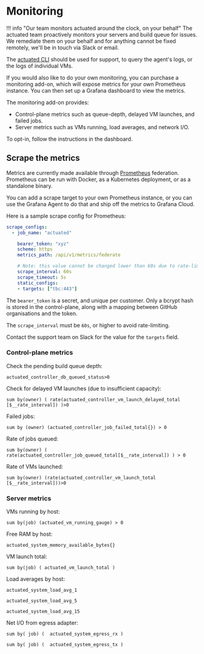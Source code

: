 # Monitoring

!!! info "Our team monitors actuated around the clock, on your behalf"
    The actuated team proactively monitors your servers and build queue for issues. We remediate them on your behalf and for anything cannot be fixed remotely, we'll be in touch via Slack or email.

The [actuated CLI](/tasks/cli) should be used for support, to query the agent's logs, or the logs of individual VMs.

If you would also like to do your own monitoring, you can purchase a monitoring add-on, which will expose metrics for your own Prometheus instance. You can then set up a Grafana dashboard to view the metrics.

The monitoring add-on provides:

* Control-plane metrics such as queue-depth, delayed VM launches, and failed jobs.
* Server metrics such as VMs running, load averages, and network I/O.

To opt-in, follow the instructions in the dashboard.

## Scrape the metrics

Metrics are currently made available through [Prometheus](https://prometheus.io/) federation. Prometheus can be run with Docker, as a Kubernetes deployment, or as a standalone binary.

You can add a scrape target to your own Prometheus instance, or you can use the Grafana Agent to do that and ship off the metrics to Grafana Cloud.

Here is a sample scrape config for Prometheus:

```yaml
scrape_configs:
  - job_name: "actuated"

    bearer_token: "xyz"
    scheme: https
    metrics_path: /api/v1/metrics/federate

    # Note: this value cannot be changed lower than 60s due to rate-limiting
    scrape_interval: 60s
    scrape_timeout: 5s
    static_configs:
    - targets: ["tbc:443"]
```

The `bearer_token` is a secret, and unique per customer. Only a bcrypt hash is stored in the control-plane, along with a mapping between GitHub organisations and the token.

The `scrape_interval` must be `60s`, or higher to avoid rate-limiting.

Contact the support team on Slack for the value for the `targets` field.

### Control-plane metrics

Check the pending build queue depth:

```
actuated_controller_db_queued_status>0
```

Check for delayed VM launches (due to insufficient capacity):

```
sum by(owner) ( rate(actuated_controller_vm_launch_delayed_total
[$__rate_interval]) )>0
```

Failed jobs:

```
sum by (owner) (actuated_controller_job_failed_total{}) > 0
```

Rate of jobs queued:

```
sum by(owner) ( rate(actuated_controller_job_queued_total[$__rate_interval]) ) > 0   
```

Rate of VMs launched:

```
sum by(owner) (rate(actuated_controller_vm_launch_total [$__rate_interval]))>0
```

### Server metrics

VMs running by host:

```
sum by(job) (actuated_vm_running_gauge) > 0 
```

Free RAM by host:

```
actuated_system_memory_available_bytes{}
```

VM launch total:

```
sum by(job) ( actuated_vm_launch_total )
```

Load averages by host:

```
actuated_system_load_avg_1

actuated_system_load_avg_5

actuated_system_load_avg_15
```

Net I/O from egress adapter:

```
sum by( job) (  actuated_system_egress_rx )

sum by( job) (  actuated_system_egress_tx )
```
